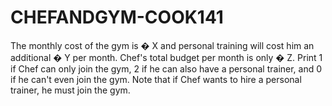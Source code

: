 # CHEFANDGYM-COOK141
 The monthly cost of the gym is  � X and personal training will cost him an additional  � Y per month. Chef's total budget per month is only  � Z. Print 1 if Chef can only join the gym, 2 if he can also have a personal trainer, and 0 if he can't even join the gym.  Note that if Chef wants to hire a personal trainer, he must join the gym.
